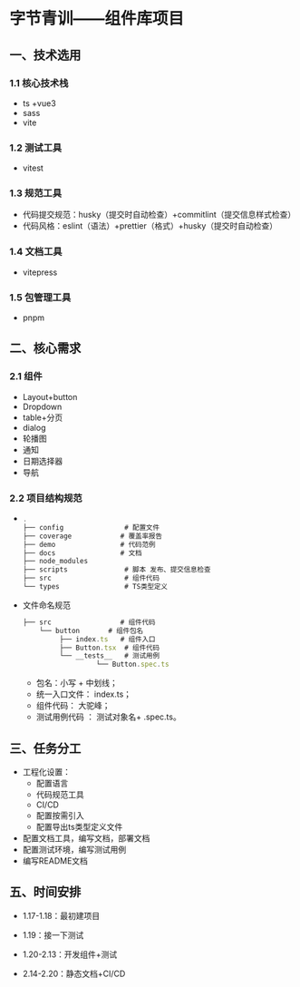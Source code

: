# 字节青训——组件库项目

## 一、技术选用

### 1.1 核心技术栈

- ts +vue3
- sass
- vite



### 1.2 测试工具

- vitest



### 1.3 规范工具

- 代码提交规范：husky（提交时自动检查）+commitlint（提交信息样式检查）
- 代码风格：eslint（语法）+prettier（格式）+husky（提交时自动检查）



### 1.4 文档工具

- vitepress



### 1.5 包管理工具

- pnpm









## 二、核心需求

### 2.1 组件

- Layout+button
- Dropdown
- table+分页
- dialog
- 轮播图
- 通知
- 日期选择器
- 导航





### 2.2 项目结构规范

- ```js
  .
  ├── config               # 配置文件
  ├── coverage            # 覆盖率报告
  ├── demo                # 代码范例
  ├── docs                # 文档
  ├── node_modules  
  ├── scripts              # 脚本 发布、提交信息检查
  ├── src                  # 组件代码
  └── types                # TS类型定义
  ```

- 文件命名规范

  ```js
  ├── src                 # 组件代码
      └── button       # 组件包名
           ├── index.ts   # 组件入口
           ├── Button.tsx  # 组件代码  
           └── __tests__   # 测试用例
                    └── Button.spec.ts   
  ```

  - 包名：小写 + 中划线；
  - 统一入口文件： index.ts；
  - 组件代码： 大驼峰；
  - 测试用例代码 ： 测试对象名+ .spec.ts。

  





## 三、任务分工

- 工程化设置：
  - 配置语言
  - 代码规范工具
  - CI/CD
  - 配置按需引入
  - 配置导出ts类型定义文件
- 配置文档工具，编写文档，部署文档
- 配置测试环境，编写测试用例
- 编写README文档



## 五、时间安排

- 1.17-1.18：最初建项目

- 1.19：接一下测试

- 1.20-2.13：开发组件+测试

- 2.14-2.20：静态文档+CI/CD

  